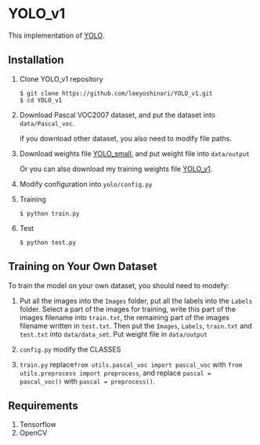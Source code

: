 # YOLO_v1

This implementation of [YOLO](https://arxiv.org/pdf/1506.02640.pdf).

## Installation
1. Clone YOLO_v1 repository
	```Shell
	$ git clone https://github.com/leeyoshinari/YOLO_v1.git
    $ cd YOLO_v1
	```

2. Download Pascal VOC2007 dataset, and put the dataset into `data/Pascal_voc`.

   if you download other dataset, you also need to modify file paths.

3. Download weights file [YOLO_small](https://drive.google.com/file/d/0B5aC8pI-akZUNVFZMmhmcVRpbTA/view?usp=sharing), and put weight file into `data/output`

   Or you can also download my training weights file [YOLO_v1](https://pan.baidu.com/s/1b_X2qvtrkLn6MH7VZDxYgA).

4. Modify configuration into `yolo/config.py`

5. Training
	```Shell
	$ python train.py
	```

6. Test
	```Shell
	$ python test.py
	```

## Training on Your Own Dataset
To train the model on your own dataset, you should need to modefy:
<br>
1. Put all the images into the `Images` folder, put all the labels into the `Labels` folder. Select a part of the images for training, write this part of the images filename into `train.txt`, the remaining part of the images filename written in `test.txt`. Then put the `Images`, `Labels`, `train.txt` and `test.txt` into `data/data_set`. Put weight file in `data/output`

2. `config.py` modify the CLASSES

3. `train.py` replace`from utils.pascal_voc import pascal_voc` with `from utils.preprocess import preprocess`, and replace `pascal = pascal_voc()` with `pascal = preprocess()`.

## Requirements
1. Tensorflow
2. OpenCV

